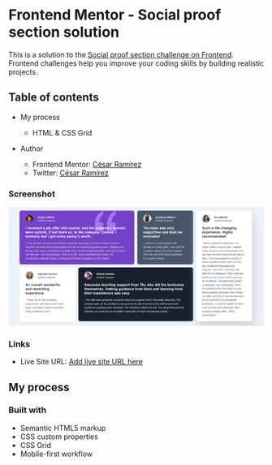 # Frontend Mentor - Social proof section solution

This is a solution to the [Social proof section challenge on Frontend](https://www.frontendmentor.io/challenges/social-proof-section-6e0qTv_bA). Frontend challenges help you improve your coding skills by building realistic projects. 

## Table of contents

- My process

  - HTML & CSS Grid

- Author
  - Frontend Mentor: [César Ramírez](https://www.frontendmentor.io/profile/ramez-cesar)
  - Twitter: [César Ramírez](https://twitter.com/ramez_cesar)

### Screenshot

![](./images/Captura.PNG)

### Links

- Live Site URL: [Add live site URL here](https://ramez-cesar.github.io/testimonials-grid-section/)

## My process
### Built with

- Semantic HTML5 markup
- CSS custom properties
- CSS Grid
- Mobile-first workflow